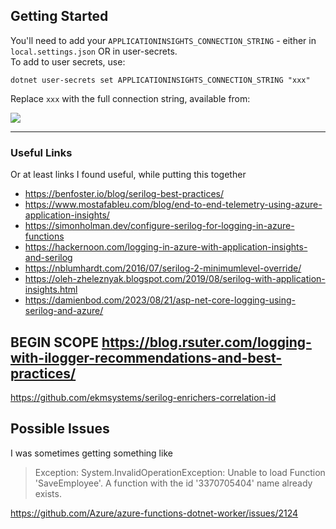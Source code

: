 ## Getting Started
You'll need to add your `APPLICATIONINSIGHTS_CONNECTION_STRING` - either in `local.settings.json` OR in user-secrets.  
To add to user secrets, use:

`dotnet user-secrets set APPLICATIONINSIGHTS_CONNECTION_STRING "xxx"`

Replace `xxx` with the full connection string, available from: 

<img src="https://i.imgur.com/h67nY3s.png">

---

### Useful Links
Or at least links I found useful, while putting this together

- https://benfoster.io/blog/serilog-best-practices/ 
- https://www.mostafableu.com/blog/end-to-end-telemetry-using-azure-application-insights/
- https://simonholman.dev/configure-serilog-for-logging-in-azure-functions
- https://hackernoon.com/logging-in-azure-with-application-insights-and-serilog
- https://nblumhardt.com/2016/07/serilog-2-minimumlevel-override/
- https://oleh-zheleznyak.blogspot.com/2019/08/serilog-with-application-insights.html
- https://damienbod.com/2023/08/21/asp-net-core-logging-using-serilog-and-azure/


BEGIN SCOPE
https://blog.rsuter.com/logging-with-ilogger-recommendations-and-best-practices/
---

https://github.com/ekmsystems/serilog-enrichers-correlation-id

## Possible Issues
I was sometimes getting something like
> Exception: System.InvalidOperationException: Unable to load Function 'SaveEmployee'. A function with the id '3370705404' name already exists.

https://github.com/Azure/azure-functions-dotnet-worker/issues/2124

